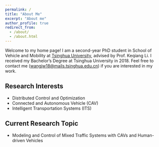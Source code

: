 ```yaml
---
permalink: /
title: "About Me"
excerpt: "About me"
author_profile: true
redirect_from: 
  - /about/
  - /about.html
---
```


Welcome to my home page! I am a second-year PhD student in School of Vehicle and Mobility at [Tsinghua University](https://www.tsinghua.edu.cn/publish/thu2018en/index.html), advised by Prof. Keqiang Li. I received my Bachelor’s Degree at Tsinghua University in 2018. Feel free to contact me (wangjw18@mails.tsinghua.edu.cn) if you are interested in my work.

<!--Click [here](https://zzz14.github.io/files/CV-Zizhao.pdf) to view my up-to-date CV.-->

## Research Interests

- Distributed Control and Optimization
- Connected and Autonomous Vehicle (CAV)
- Intelligent Transportation Systems (ITS)

## Current Research Topic

- Modeling and Control of Mixed Traffic Systems with CAVs and Human-driven Vehicles

